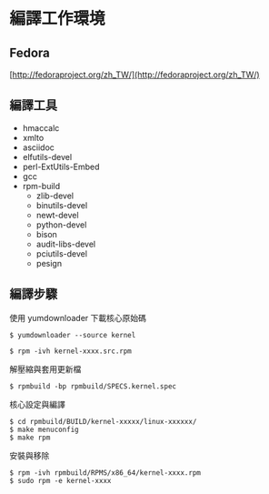 # 編譯工作環境

## Fedora

[http://fedoraproject.org/zh_TW/](http://fedoraproject.org/zh_TW/)

## 編譯工具

- hmaccalc
- xmlto
- asciidoc
- elfutils-devel
- perl-ExtUtils-Embed
- gcc
- rpm-build
    - zlib-devel
    - binutils-devel
    - newt-devel
    - python-devel
    - bison
    - audit-libs-devel
    - pciutils-devel
    - pesign
    
## 編譯步驟

使用 yumdownloader 下載核心原始碼
```
$ yumdownloader --source kernel
```

```
$ rpm -ivh kernel-xxxx.src.rpm
```

解壓縮與套用更新檔
```
$ rpmbuild -bp rpmbuild/SPECS.kernel.spec
```

核心設定與編譯
```
$ cd rpmbuild/BUILD/kernel-xxxxx/linux-xxxxxx/
$ make menuconfig
$ make rpm
```

安裝與移除
```
$ rpm -ivh rpmbuild/RPMS/x86_64/kernel-xxxx.rpm 
$ sudo rpm -e kernel-xxxx
```


